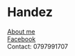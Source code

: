 # Handez
[About me](https://handezvn.github.io/my-website/) <br/>
[Facebook](https://www.facebook.com/TA.Handez/)<br/>
Contact: 0797991707
